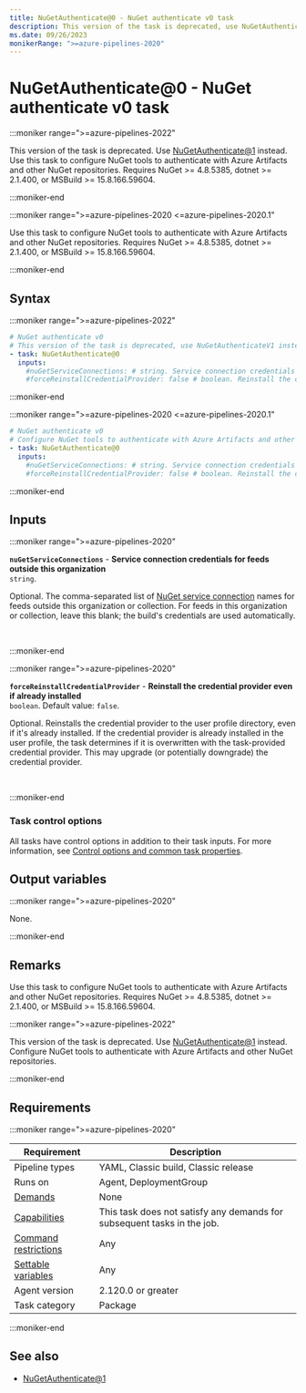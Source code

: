 ```yaml
---
title: NuGetAuthenticate@0 - NuGet authenticate v0 task
description: This version of the task is deprecated, use NuGetAuthenticateV1 instead. Configure NuGet tools to authenticate with Azure Artifacts and other NuGet repositories. Requires NuGet >= 4.8.5385, dotnet >= 2.1.400, or MSBuild >= 15.8.166.59604.
ms.date: 09/26/2023
monikerRange: ">=azure-pipelines-2020"
---
```


# NuGetAuthenticate@0 - NuGet authenticate v0 task

<!-- :::description::: -->
:::moniker range=">=azure-pipelines-2022"

<!-- :::editable-content name="description"::: -->
This version of the task is deprecated. Use [NuGetAuthenticate@1](nuget-authenticate-v1.md) instead. Use this task to configure NuGet tools to authenticate with Azure Artifacts and other NuGet repositories. Requires NuGet >= 4.8.5385, dotnet >= 2.1.400, or MSBuild >= 15.8.166.59604.
<!-- :::editable-content-end::: -->

<!-- This task is deprecated.-->

:::moniker-end

:::moniker range=">=azure-pipelines-2020 <=azure-pipelines-2020.1"

<!-- :::editable-content name="description"::: -->
Use this task to configure NuGet tools to authenticate with Azure Artifacts and other NuGet repositories. Requires NuGet >= 4.8.5385, dotnet >= 2.1.400, or MSBuild >= 15.8.166.59604.
<!-- :::editable-content-end::: -->

:::moniker-end
<!-- :::description-end::: -->

<!-- :::syntax::: -->
## Syntax

:::moniker range=">=azure-pipelines-2022"

```yaml
# NuGet authenticate v0
# This version of the task is deprecated, use NuGetAuthenticateV1 instead. Configure NuGet tools to authenticate with Azure Artifacts and other NuGet repositories. Requires NuGet >= 4.8.5385, dotnet >= 2.1.400, or MSBuild >= 15.8.166.59604.
- task: NuGetAuthenticate@0
  inputs:
    #nuGetServiceConnections: # string. Service connection credentials for feeds outside this organization. 
    #forceReinstallCredentialProvider: false # boolean. Reinstall the credential provider even if already installed. Default: false.
```

:::moniker-end

:::moniker range=">=azure-pipelines-2020 <=azure-pipelines-2020.1"

```yaml
# NuGet authenticate v0
# Configure NuGet tools to authenticate with Azure Artifacts and other NuGet repositories. Requires NuGet >= 4.8.5385, dotnet >= 2.1.400, or MSBuild >= 15.8.166.59604.
- task: NuGetAuthenticate@0
  inputs:
    #nuGetServiceConnections: # string. Service connection credentials for feeds outside this organization. 
    #forceReinstallCredentialProvider: false # boolean. Reinstall the credential provider even if already installed. Default: false.
```

:::moniker-end
<!-- :::syntax-end::: -->

<!-- :::inputs::: -->
## Inputs

<!-- :::item name="nuGetServiceConnections"::: -->
:::moniker range=">=azure-pipelines-2020"

**`nuGetServiceConnections`** - **Service connection credentials for feeds outside this organization**<br>
`string`.<br>
<!-- :::editable-content name="helpMarkDown"::: -->
Optional. The comma-separated list of [NuGet service connection](/azure/devops/pipelines/library/service-endpoints#nuget-service-connection) names for feeds outside this organization or collection. For feeds in this organization or collection, leave this blank; the build's credentials are used automatically.
<!-- :::editable-content-end::: -->
<br>

:::moniker-end
<!-- :::item-end::: -->
<!-- :::item name="forceReinstallCredentialProvider"::: -->
:::moniker range=">=azure-pipelines-2020"

**`forceReinstallCredentialProvider`** - **Reinstall the credential provider even if already installed**<br>
`boolean`. Default value: `false`.<br>
<!-- :::editable-content name="helpMarkDown"::: -->
Optional. Reinstalls the credential provider to the user profile directory, even if it's already installed. If the credential provider is already installed in the user profile, the task determines if it is overwritten with the task-provided credential provider. This may upgrade (or potentially downgrade) the credential provider.
<!-- :::editable-content-end::: -->
<br>

:::moniker-end
<!-- :::item-end::: -->

### Task control options

All tasks have control options in addition to their task inputs. For more information, see [Control options and common task properties](/azure/devops/pipelines/yaml-schema/steps-task#common-task-properties).
<!-- :::inputs-end::: -->

<!-- :::outputVariables::: -->
## Output variables

:::moniker range=">=azure-pipelines-2020"

None.

:::moniker-end
<!-- :::outputVariables-end::: -->

<!-- :::remarks::: -->
<!-- :::editable-content name="remarks"::: -->
## Remarks

Use this task to configure NuGet tools to authenticate with Azure Artifacts and other NuGet repositories. Requires NuGet >= 4.8.5385, dotnet >= 2.1.400, or MSBuild >= 15.8.166.59604.

:::moniker range=">=azure-pipelines-2022"

This version of the task is deprecated. Use [NuGetAuthenticate@1](nuget-authenticate-v1.md) instead. Configure NuGet tools to authenticate with Azure Artifacts and other NuGet repositories.

:::moniker-end
<!-- :::editable-content-end::: -->
<!-- :::remarks-end::: -->

<!-- :::examples::: -->
<!-- :::editable-content name="examples"::: -->
<!-- :::editable-content-end::: -->
<!-- :::examples-end::: -->

<!-- :::properties::: -->
## Requirements

:::moniker range=">=azure-pipelines-2020"

| Requirement | Description |
|-------------|-------------|
| Pipeline types | YAML, Classic build, Classic release |
| Runs on | Agent, DeploymentGroup |
| [Demands](/azure/devops/pipelines/process/demands) | None |
| [Capabilities](/azure/devops/pipelines/agents/agents#capabilities) | This task does not satisfy any demands for subsequent tasks in the job. |
| [Command restrictions](/azure/devops/pipelines/security/templates#agent-logging-command-restrictions) | Any |
| [Settable variables](/azure/devops/pipelines/security/templates#agent-logging-command-restrictions) | Any |
| Agent version |  2.120.0 or greater |
| Task category | Package |

:::moniker-end
<!-- :::properties-end::: -->

<!-- :::see-also::: -->
<!-- :::editable-content name="seeAlso"::: -->
## See also

* [NuGetAuthenticate@1](nuget-authenticate-v1.md)
<!-- :::editable-content-end::: -->
<!-- :::see-also-end::: -->
